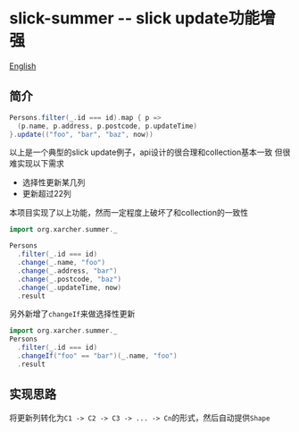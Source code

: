# slick-summer -- slick update功能增强

[English](https://github.com/scalax/slick-summer/blob/master/README_en.md)

## 简介
```scala
Persons.filter(_.id === id).map { p =>
  (p.name, p.address, p.postcode, p.updateTime)
}.update(("foo", "bar", "baz", now))
```
以上是一个典型的slick update例子，api设计的很合理和collection基本一致
但很难实现以下需求
+ 选择性更新某几列
+ 更新超过22列

本项目实现了以上功能，然而一定程度上破坏了和collection的一致性

```scala
import org.xarcher.summer._

Persons
  .filter(_.id === id)
  .change(_.name, "foo")
  .change(_.address, "bar")
  .change(_.postcode, "baz")
  .change(_.updateTime, now)
  .result
```

另外新增了`changeIf`来做选择性更新

```scala
import org.xarcher.summer._
Persons
  .filter(_.id === id)
  .changeIf("foo" == "bar")(_.name, "foo")
  .result
```

## 实现思路

将更新列转化为`C1 -> C2 -> C3 -> ... -> Cn`的形式，然后自动提供`Shape`
